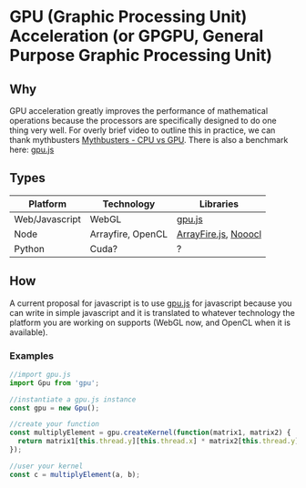 # GPU (Graphic Processing Unit) Acceleration (or GPGPU, General Purpose Graphic Processing Unit)

## Why

GPU acceleration greatly improves the performance of mathematical operations because the processors are specifically designed to do one thing very well.  For overly brief video to outline this in practice, we can thank mythbusters [Mythbusters - CPU vs GPU](https://www.youtube.com/watch?v=-P28LKWTzrI).  There is also a benchmark here: [gpu.js](http://gpu.rocks)

## Types

| Platform        | Technology            | Libraries                                                 |
|-----------------|-----------------------|-----------------------------------------------------------|
| Web/Javascript  | WebGL                 | [gpu.js](http://gpu.rocks)                                |
| Node            | Arrayfire, OpenCL     | [ArrayFire.js](https://github.com/arrayfire/arrayfire-js), [Nooocl](https://github.com/unbornchikken/nooocl) |
| Python          | Cuda?                 | ?                                                         |

## How

A current proposal for javascript is to use [gpu.js](http://gpu.rocks) for javascript because you can write in simple javascript and it is translated to whatever technology the platform you are working on supports (WebGL now, and OpenCL when it is available).

### Examples

```js
//import gpu.js
import Gpu from 'gpu';

//instantiate a gpu.js instance
const gpu = new Gpu();

//create your function
const multiplyElement = gpu.createKernel(function(matrix1, matrix2) {
  return matrix1[this.thread.y][this.thread.x] * matrix2[this.thread.y][this.thread.x];
});

//user your kernel
const c = multiplyElement(a, b);
```
